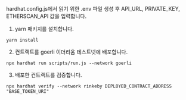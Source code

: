 hardhat.config.js에서 읽기 위한 .env 파일 생성 후 
API_URL, PRIVATE_KEY, ETHERSCAN_API 값을 입력합니다.

1. yarn 패키지를 설치합니다.

```yarn install```

2. 컨트랙트를 goerli 이더리움 테스트넷에 배포합니다.

```npx hardhat run scripts/run.js --network goerli```

3. 배포한 컨트랙트를 검증합니다.

```npx hardhat verify --network rinkeby DEPLOYED_CONTRACT_ADDRESS "BASE_TOKEN_URI"```
